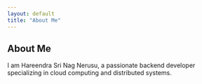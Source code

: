 ```yaml
---
layout: default
title: "About Me"
---
```

## About Me
I am Hareendra Sri Nag Nerusu, a passionate backend developer specializing in cloud computing and distributed systems.
